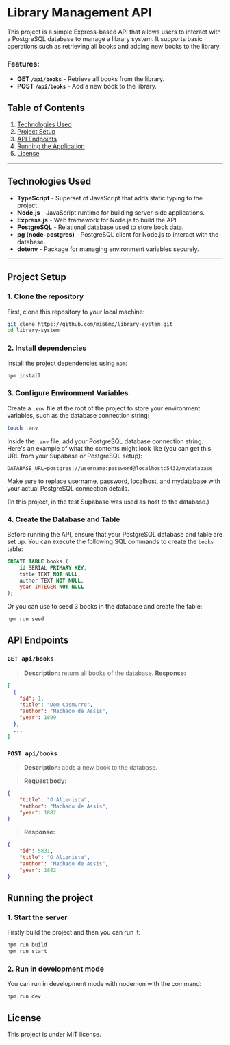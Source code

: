 # Library Management API

This project is a simple Express-based API that allows users to interact with a PostgreSQL database to manage a library system. It supports basic operations such as retrieving all books and adding new books to the library.

### Features:
- **GET `/api/books`** - Retrieve all books from the library.
- **POST `/api/books`** - Add a new book to the library.

## Table of Contents
1. [Technologies Used](#technologies-used)
2. [Project Setup](#project-setup)
3. [API Endpoints](#api-endpoints)
4. [Running the Application](#running-the-project)
6. [License](#license)

---

## Technologies Used

- **TypeScript** - Superset of JavaScript that adds static typing to the project.
- **Node.js** - JavaScript runtime for building server-side applications.
- **Express.js** - Web framework for Node.js to build the API.
- **PostgreSQL** - Relational database used to store book data.
- **pg (node-postgres)** - PostgreSQL client for Node.js to interact with the database.
- **dotenv** - Package for managing environment variables securely.

---

## Project Setup

### 1. Clone the repository

First, clone this repository to your local machine:

```bash
git clone https://github.com/mi66mc/library-system.git
cd library-system
```

### 2. Install dependencies

Install the project dependencies using `npm`:

```bash
npm install
```

### 3. Configure Environment Variables

Create a `.env` file at the root of the project to store your environment variables, such as the database connection string:

```bash
touch .env
```

Inside the `.env` file, add your PostgreSQL database connection string. Here's an example of what the contents might look like (you can get this URL from your Supabase or PostgreSQL setup):

```
DATABASE_URL=postgres://username:password@localhost:5432/mydatabase
```

Make sure to replace username, password, localhost, and mydatabase with your actual PostgreSQL connection details.

(In this project, in the test Supabase was used as host to the database.)

### 4. Create the Database and Table

Before running the API, ensure that your PostgreSQL database and table are set up. You can execute the following SQL commands to create the `books` table:

```sql
CREATE TABLE books (
    id SERIAL PRIMARY KEY,
    title TEXT NOT NULL,
    author TEXT NOT NULL,
    year INTEGER NOT NULL
);
```

Or you can use to seed 3 books in the database and create the table:

```bash
npm run seed
```

## API Endpoints

### `GET api/books`

> **Description:** return all books of the database.
> **Response:** 

```json
[
  {
    "id": 1,
    "title": "Dom Casmurro",
    "author": "Machado de Assis",
    "year": 1899
  },
  ...
]
```

### `POST api/books`

> **Description:** adds a new book to the database.

> **Request body:** 

```json
{
    "title": "O Alienista",
    "author": "Machado de Assis",
    "year": 1882
}
```

> **Response:**

```json
{
    "id": 5831,
    "title": "O Alienista",
    "author": "Machado de Assis",
    "year": 1882
}
```

## Running the project

### 1. Start the server

Firstly build the project and then you can run it:

```bash
npm run build
npm run start
```

### 2. Run in development mode

You can run in development mode with nodemon with the command:

```bash
npm run dev
```

## License

This project is under MIT license.